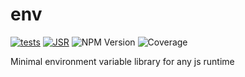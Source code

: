# env

[![tests](https://github.com/izzqz/env/actions/workflows/test.yml/badge.svg)](https://github.com/izzqz/env/actions/workflows/test.yml)
[![JSR](https://jsr.io/badges/@izzqz/env)](https://jsr.io/@izzqz/env)
![NPM Version](https://img.shields.io/npm/v/%40izzqz%2Fenv)
![Coverage](https://img.shields.io/badge/dynamic/json?url=https%3A%2F%2Fraw.githubusercontent.com%2Fizzqz%2Fenv%2Fmain%2Fcoverage%2Fcoverage.json&label=coverage&query=$.total.lines.pct&suffix=%25&color=brightgreen)

Minimal environment variable library for any js runtime
